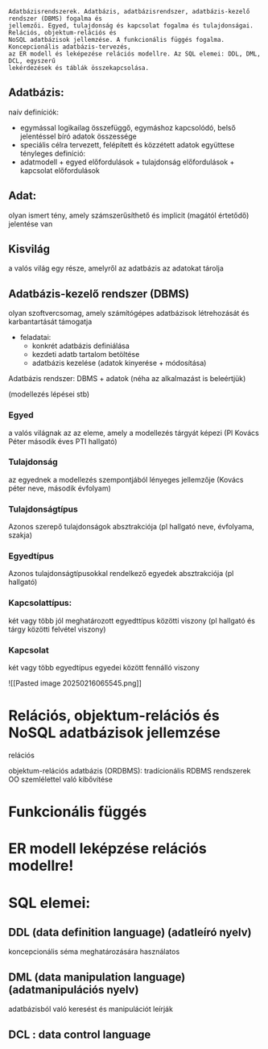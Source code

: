 ```
Adatbázisrendszerek. Adatbázis, adatbázisrendszer, adatbázis-kezelő rendszer (DBMS) fogalma és
jellemzői. Egyed, tulajdonság és kapcsolat fogalma és tulajdonságai. Relációs, objektum-relációs és
NoSQL adatbázisok jellemzése. A funkcionális függés fogalma. Koncepcionális adatbázis-tervezés,
az ER modell és leképezése relációs modellre. Az SQL elemei: DDL, DML, DCL, egyszerű
lekérdezések és táblák összekapcsolása.
```

## Adatbázis:
naív definíciók:
- egymással logikailag összefüggő, egymáshoz kapcsolódó, belső jelentéssel bíró adatok összessége
- speciális célra tervezett, felépített és közzétett adatok együttese
tényleges definíció:
- adatmodell + egyed előfordulások + tulajdonság előfordulások + kapcsolat előfordulások

## Adat:
olyan ismert tény, amely számszerűsíthető és implicit (magától értetődő) jelentése van

## Kisvilág
a valós világ egy része, amelyről az adatbázis az adatokat tárolja

## Adatbázis-kezelő rendszer (DBMS)
olyan szoftvercsomag, amely számítógépes adatbázisok létrehozását és karbantartását támogatja
- feladatai:
	- konkrét adatbázis definiálása
	- kezdeti adatb tartalom betöltése
	- adatbázis kezelése (adatok kinyerése + módosítása)

Adatbázis rendszer:
DBMS + adatok (néha az alkalmazást is beleértjük)


(modellezés lépései stb)

### Egyed
a valós világnak az az eleme, amely a modellezés tárgyát képezi
(Pl Kovács Péter második éves PTI hallgató)
### Tulajdonság
az egyednek a modellezés szempontjából lényeges jellemzője
(Kovács péter neve, második évfolyam)

### Tulajdonságtípus
Azonos szerepő tulajdonságok absztrakciója
(pl hallgató neve, évfolyama, szakja)

### Egyedtípus
Azonos tulajdonságtípusokkal rendelkező egyedek absztrakciója
(pl hallgató)

### Kapcsolattípus:
két vagy több jól meghatározott egyedttípus közötti viszony
(pl hallgató és tárgy közötti felvétel viszony)

### Kapcsolat
két vagy több egyedtípus egyedei között fennálló viszony

![[Pasted image 20250216065545.png]]


# Relációs, objektum-relációs és NoSQL adatbázisok jellemzése

relációs

objektum-relációs adatbázis (ORDBMS): tradícionális RDBMS rendszerek OO szemlélettel való kibővítése

# Funkcionális függés

# ER modell leképzése relációs modellre!

# SQL elemei:
##  DDL (data definition language) (adatleíró nyelv)
koncepcionális séma meghatározására használatos


## DML (data manipulation language) (adatmanipulációs nyelv)
adatbázisból való keresést és manipulációt leírják


## DCL : data control language

